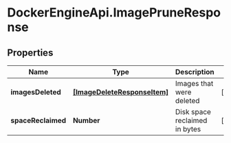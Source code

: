 # DockerEngineApi.ImagePruneResponse

## Properties
Name | Type | Description | Notes
------------ | ------------- | ------------- | -------------
**imagesDeleted** | [**[ImageDeleteResponseItem]**](ImageDeleteResponseItem.md) | Images that were deleted | [optional] 
**spaceReclaimed** | **Number** | Disk space reclaimed in bytes | [optional] 


